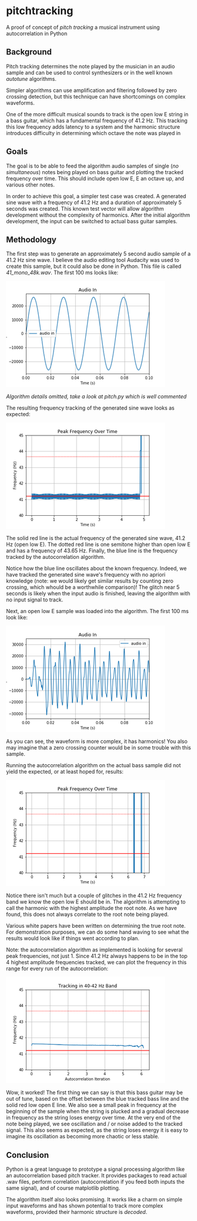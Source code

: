 # pitchtracking

A proof of concept of *pitch tracking* a musical instrument using autocorrelation in Python

## Background

Pitch tracking determines the note played by the musician in an audio sample and can be used to control synthesizers or in the well known *autotune* algorithms.

Simpler algorithms can use amplification and filtering  followed by zero crossing detection, but this technique can have shortcomings on complex waveforms.

One of the more difficult musical sounds to track is the open low E string in a bass guitar, which has a fundamental frequency of 41.2 Hz. This tracking this low frequency adds latency to a system and the harmonic structure introduces difficulty in determining which octave the note was played in

## Goals

The goal is to be able to feed the algorithm audio samples of single (*no simultaneous*) notes being played on bass guitar and plotting the tracked frequency over time. This should include open low E, E an octave up, and various other notes.

In order to achieve this goal, a simpler test case was created. A generated sine wave with a frequency of 41.2 Hz and a duration of approximately 5 seconds was created. This known test vector will allow algorithm development without the complexity of harmonics. After the initial algorithm development, the input can be switched to actual bass guitar samples.

## Methodology

The first step was to generate an approximately 5 second audio sample of a 41.2 Hz sine wave. I believe the audio editing tool Audacity was used to create this sample, but it could also be done in Python. This file is called *41_mono_48k.wav*. The first 100 ms looks like:

![generated first 100 ms](https://raw.githubusercontent.com/ngregorich/pitchtracking/master/generated_first_100_ms.png)

*Algorithm details omitted, take a look at pitch.py which is well commented*

The resulting frequency tracking of the generated sine wave looks as expected:

![generated tracking](https://raw.githubusercontent.com/ngregorich/pitchtracking/master/generated_actual_frequency.png)

The solid red line is the actual frequency of the generated sine wave, 41.2 Hz (open low E). The dotted red line is one semitone higher than open low E and has a frequency of 43.65 Hz. Finally, the blue line is the frequency tracked by the autocorrelation algorithm.

Notice how the blue line oscillates about the known frequency. Indeed, we have tracked the generated sine wave's frequency with no apriori knowledge (note: we would likely get similar results by counting zero crossing, which whould be a worthwhile comparison)! The glitch near 5 seconds is likely when the input audio is finished, leaving the algorithm with no input signal to track.

Next, an open low E sample was loaded into the algorithm. The first 100 ms look like:

![bass first 100 ms](https://raw.githubusercontent.com/ngregorich/pitchtracking/master/bass_first_100_ms.png)

As you can see, the waveform is more complex, it has harmonics! You also may imagine that a zero crossing counter would be in some trouble with this sample.

Running the autocorrelation algorithm on the actual bass sample did not yield the expected, or at least hoped for, results:

![bass tracking](https://raw.githubusercontent.com/ngregorich/pitchtracking/master/bass_actual_frequency.png)

Notice there isn't much but a couple of glitches in the 41.2 Hz frequency band we know the open low E should be in. The algorithm is attempting to call the harmonic with the highest amplitude the root note. As we have found, this does not always correlate to the root note being played.

Various white papers have been written on determining the true root note. For demonstration purposes, we can do some hand waving to see what the results would look like if things went according to plan.

Note: the autocorrelation algorithm as implemented is looking for several peak frequencies, not just 1. Since 41.2 Hz always happens to be in the top 4 highest amplitude frequencies tracked, we can plot the frequency in this range for every run of the autocorrelation:

![bass tracking](https://raw.githubusercontent.com/ngregorich/pitchtracking/master/bass_frequency_40_to_42_hz.png)

Wow, it worked! The first thing we can say is that this bass guitar may be out of tune, based on the offset between the blue tracked bass line and the solid red low open E line. We also see a small peak in frequency at the beginning of the sample when the string is plucked and a gradual decrease in frequency as the string loses energy over time. At the very end of the note being played, we see oscillation and / or noise added to the tracked signal. This also seems as expected, as the string loses energy it is easy to imagine its oscillation as becoming more chaotic or less stable.

## Conclusion

Python is a great language to prototype a signal processing algorithm like an autocorrelation based pitch tracker. It provides packages to read actual .wav files, perform correlation (autocorrelation if you feed both inputs the same signal), and of course matplotlib plotting.

The algorithm itself also looks promising. It works like a charm on simple input waveforms and has shown potential to track more complex waveforms, provided their harmonic structure is *decoded*.